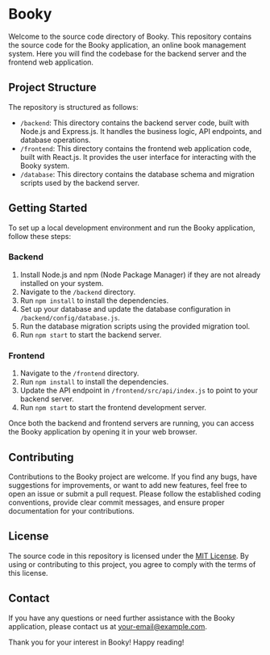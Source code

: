# Booky

Welcome to the source code directory of Booky. This repository contains the source code for the Booky application, an online book management system. Here you will find the codebase for the backend server and the frontend web application.

## Project Structure

The repository is structured as follows:

- `/backend`: This directory contains the backend server code, built with Node.js and Express.js. It handles the business logic, API endpoints, and database operations.
- `/frontend`: This directory contains the frontend web application code, built with React.js. It provides the user interface for interacting with the Booky system.
- `/database`: This directory contains the database schema and migration scripts used by the backend server.

## Getting Started

To set up a local development environment and run the Booky application, follow these steps:

### Backend

1. Install Node.js and npm (Node Package Manager) if they are not already installed on your system.
2. Navigate to the `/backend` directory.
3. Run `npm install` to install the dependencies.
4. Set up your database and update the database configuration in `/backend/config/database.js`.
5. Run the database migration scripts using the provided migration tool.
6. Run `npm start` to start the backend server.

### Frontend

1. Navigate to the `/frontend` directory.
2. Run `npm install` to install the dependencies.
3. Update the API endpoint in `/frontend/src/api/index.js` to point to your backend server.
4. Run `npm start` to start the frontend development server.

Once both the backend and frontend servers are running, you can access the Booky application by opening it in your web browser.

## Contributing

Contributions to the Booky project are welcome. If you find any bugs, have suggestions for improvements, or want to add new features, feel free to open an issue or submit a pull request. Please follow the established coding conventions, provide clear commit messages, and ensure proper documentation for your contributions.

## License

The source code in this repository is licensed under the [MIT License](LICENSE). By using or contributing to this project, you agree to comply with the terms of this license.

## Contact

If you have any questions or need further assistance with the Booky application, please contact us at [your-email@example.com](mailto:your-email@example.com).

Thank you for your interest in Booky! Happy reading!
